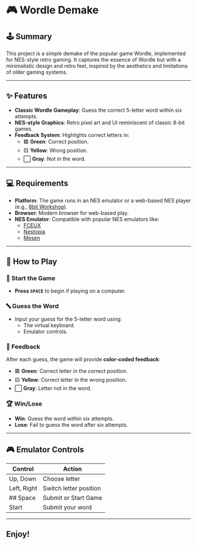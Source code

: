 # 🎮 Wordle Demake

## 🕹️ Summary 

This project is a simple demake of the popular game Wordle, implemented for NES-style retro gaming. It captures the essence of Wordle but with a minimalistic design and retro feel, inspired by the aesthetics and limitations of older gaming systems.

---

## ✨ Features

- **Classic Wordle Gameplay**: Guess the correct 5-letter word within six attempts.
- **NES-style Graphics**: Retro pixel art and UI reminiscent of classic 8-bit games.
- **Feedback System**: Highlights correct letters in:
  - 🟩 **Green**: Correct position.
  - 🟨 **Yellow**: Wrong position.
  - ⬜ **Gray**: Not in the word.

---

## 💻 Requirements

- **Platform**: The game runs in an NES emulator or a web-based NES player (e.g., [8bit Workshop](https://8bitworkshop.com)).
- **Browser**: Modern browser for web-based play.
- **NES Emulator**: Compatible with popular NES emulators like:
  - [FCEUX](http://www.fceux.com/)
  - [Nestopia](http://nestopia.sourceforge.net/)
  - [Mesen](https://www.mesen.ca/)

---

## 🎯 How to Play

### 🚀 Start the Game
- **Press `SPACE`** to begin if playing on a computer.

### 🔤 Guess the Word
- Input your guess for the 5-letter word using:
  - The virtual keyboard.
  - Emulator controls.

### 🎨 Feedback
After each guess, the game will provide **color-coded feedback**:
- 🟩 **Green**: Correct letter in the correct position.
- 🟨 **Yellow**: Correct letter in the wrong position.
- ⬜ **Gray**: Letter not in the word.

### 🏆 Win/Lose
- **Win**: Guess the word within six attempts.
- **Lose**: Fail to guess the word after six attempts.

---

## 🎮 Emulator Controls

| **Control**       | **Action**               |
|--------------------|--------------------------|
|  Up, Down        | Choose letter            |
|  Left, Right     | Switch letter position   |
|  ## Space        | Submit or Start Game     |
|  Start           | Submit your word         |

---

## Enjoy!

